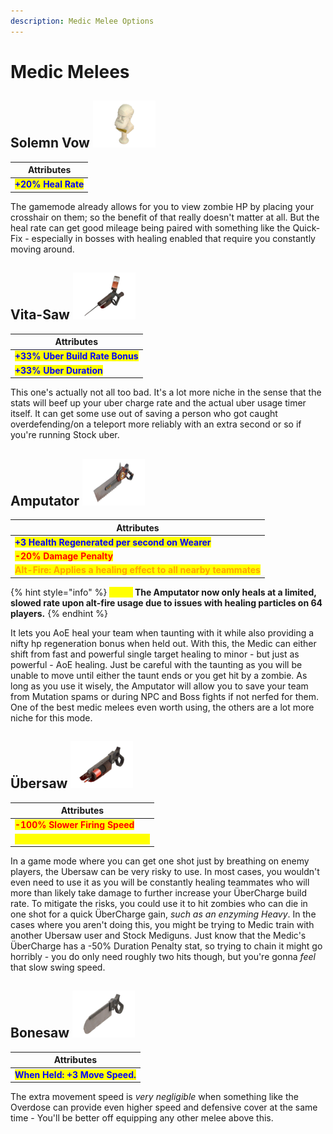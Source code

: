 ```yaml
---
description: Medic Melee Options
---
```


# Medic Melees

## Solemn Vow   ![](../../../.gitbook/assets/100px-Item_icon_Solemn_Vow.png)

| Attributes                                          |
| --------------------------------------------------- |
| <mark style="color:blue;">**+20% Heal Rate**</mark> |

The gamemode already allows for you to view zombie HP by placing your crosshair on them; so the benefit of that really doesn't matter at all. But the heal rate can get good mileage being paired with something like the Quick-Fix - especially in bosses with healing enabled that require you constantly moving around.

## Vita-Saw   ![](../../../.gitbook/assets/100px-Item_icon_Vita-Saw.png)

| Attributes                                                      |
| --------------------------------------------------------------- |
| <mark style="color:blue;">**+33% Uber Build Rate Bonus**</mark> |
| <mark style="color:blue;">**+33% Uber Duration**</mark>         |

This one's actually not all too bad. It's a lot more niche in the sense that the stats will beef up your uber charge rate and the actual uber usage timer itself. It can get some use out of saving a person who got caught overdefending/on a teleport more reliably with an extra second or so if you're running Stock uber.

## Amputator   ![](../../../.gitbook/assets/100px-Item_icon_Amputator.png)

| Attributes                                                                                        |
| ------------------------------------------------------------------------------------------------- |
| <mark style="color:blue;">**+3 Health Regenerated per second on Wearer**</mark>                   |
| <mark style="color:red;">**-20% Damage Penalty**</mark>                                           |
| <mark style="color:orange;">**Alt-Fire: Applies a healing effect to all nearby teammates**</mark> |

{% hint style="info" %}
_<mark style="color:yellow;">**Note:**</mark>_**&#x20;The Amputator now only heals at a limited, slowed rate upon alt-fire usage due to issues with healing particles on 64 players.**
{% endhint %}

It lets you AoE heal your team when taunting with it while also providing a nifty hp regeneration bonus when held out. With this, the Medic can either shift from fast and powerful single target healing to minor - but just as powerful - AoE healing. Just be careful with the taunting as you will be unable to move until either the taunt ends or you get hit by a zombie. As long as you use it wisely, the Amputator will allow you to save your team from Mutation spams or during NPC and Boss fights if not nerfed for them. One of the best medic melees even worth using, the others are a lot more niche for this mode.

## Übersaw   ![](../../../.gitbook/assets/100px-Item_icon_Ubersaw.png)

| Attributes                                                          |
| ------------------------------------------------------------------- |
| <mark style="color:red;">**-100% Slower Firing Speed**</mark>       |
| <mark style="color:yellow;">**On Hit: 50% ÜberCharge added**</mark> |

In a game mode where you can get one shot just by breathing on enemy players, the Ubersaw can be very risky to use. In most cases, you wouldn't even need to use it as you will be constantly healing teammates who will more than likely take damage to further increase your ÜberCharge build rate. To mitigate the risks, you could use it to hit zombies who can die in one shot for a quick ÜberCharge gain, _such as an enzyming Heavy_. In the cases where you aren't doing this, you might be trying to Medic train with another Ubersaw user and Stock Mediguns. Just know that the Medic's ÜberCharge has a -50% Duration Penalty stat, so trying to chain it might go horribly - you do only need roughly two hits though, but you're gonna _feel_ that slow swing speed.

## Bonesaw   ![](<../../../.gitbook/assets/100px-Item_icon_Bonesaw (1).png>)

| Attributes                                                     |
| -------------------------------------------------------------- |
| <mark style="color:blue;">**When Held: +3 Move Speed.**</mark> |

The extra movement speed is _very negligible_ when something like the Overdose can provide even higher speed and defensive cover at the same time - You'll be better off equipping any other melee above this.
